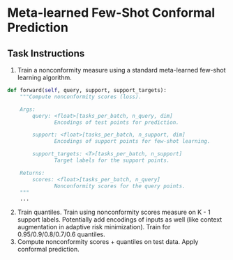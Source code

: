 # Meta-learned Few-Shot Conformal Prediction


## Task Instructions

1. Train a nonconformity measure using a standard meta-learned few-shot learning algorithm.

```python
def forward(self, query, support, support_targets):
    """Compute nonconformity scores (loss).

    Args:
        query: <float>[tasks_per_batch, n_query, dim]
               Encodings of test points for prediction.

        support: <float>[tasks_per_batch, n_support, dim]
               Encodings of support points for few-shot learning.

        support_targets: <T>[tasks_per_batch, n_support]
               Target labels for the support points.

    Returns:
        scores: <float>[tasks_per_batch, n_query]
               Nonconformity scores for the query points.
    """
    ...
```


2. Train quantiles. Train using nonconformity scores measure on K - 1 support labels. Potentially add encodings of inputs as well (like context augmentation in adaptive risk minimization). Train for 0.95/0.9/0.8/0.7/0.6 quantiles.
3. Compute nonconformity scores + quantiles on test data. Apply conformal prediction.